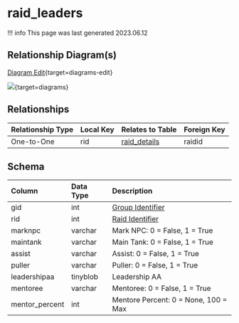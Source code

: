 # raid_leaders

!!! info
	This page was last generated 2023.06.12

## Relationship Diagram(s)

[Diagram Edit](https://mermaid.live/edit#eyJjb2RlIjoiZXJEaWFncmFtXG4gICAgcmFpZF9sZWFkZXJzIHtcbiAgICAgICAgaW50dW5zaWduZWQgcmlkXG4gICAgfVxuICAgIHJhaWRfZGV0YWlscyB7XG4gICAgICAgIGludCByYWlkaWRcbiAgICB9XG4gICAgcmFpZF9sZWFkZXJzIHx8LS1veyByYWlkX2RldGFpbHMgOiBcIk9uZS10by1PbmVcIlxuXG4iLCJtZXJtYWlkIjp7InRoZW1lIjoiZGVmYXVsdCJ9LCJ1cGRhdGVFZGl0b3IiOnRydWUsImF1dG9TeW5jIjp0cnVlLCJ1cGRhdGVEaWFncmFtIjp0cnVlfQ==){target=diagrams-edit}

[![](https://mermaid.ink/img/eyJjb2RlIjoiZXJEaWFncmFtXG4gICAgcmFpZF9sZWFkZXJzIHtcbiAgICAgICAgaW50dW5zaWduZWQgcmlkXG4gICAgfVxuICAgIHJhaWRfZGV0YWlscyB7XG4gICAgICAgIGludCByYWlkaWRcbiAgICB9XG4gICAgcmFpZF9sZWFkZXJzIHx8LS1veyByYWlkX2RldGFpbHMgOiBcIk9uZS10by1PbmVcIlxuXG4iLCJtZXJtYWlkIjp7InRoZW1lIjoiZGVmYXVsdCJ9LCJ1cGRhdGVFZGl0b3IiOnRydWUsImF1dG9TeW5jIjp0cnVlLCJ1cGRhdGVEaWFncmFtIjp0cnVlfQ==)](https://mermaid.ink/img/eyJjb2RlIjoiZXJEaWFncmFtXG4gICAgcmFpZF9sZWFkZXJzIHtcbiAgICAgICAgaW50dW5zaWduZWQgcmlkXG4gICAgfVxuICAgIHJhaWRfZGV0YWlscyB7XG4gICAgICAgIGludCByYWlkaWRcbiAgICB9XG4gICAgcmFpZF9sZWFkZXJzIHx8LS1veyByYWlkX2RldGFpbHMgOiBcIk9uZS10by1PbmVcIlxuXG4iLCJtZXJtYWlkIjp7InRoZW1lIjoiZGVmYXVsdCJ9LCJ1cGRhdGVFZGl0b3IiOnRydWUsImF1dG9TeW5jIjp0cnVlLCJ1cGRhdGVEaWFncmFtIjp0cnVlfQ==){target=diagrams}


## Relationships

| Relationship Type | Local Key | Relates to Table | Foreign Key |
| :--- | :--- | :--- | :--- |
| One-to-One | rid | [raid_details](../../schema/raids/raid_details.md) | raidid |


## Schema

| Column | Data Type | Description |
| :--- | :--- | :--- |
| gid | int | [Group Identifier](../../schema/groups/group_id.md) |
| rid | int | [Raid Identifier](raid_details.md) |
| marknpc | varchar | Mark NPC: 0 = False, 1 = True |
| maintank | varchar | Main Tank: 0 = False, 1 = True |
| assist | varchar | Assist: 0 = False, 1 = True |
| puller | varchar | Puller: 0 = False, 1 = True |
| leadershipaa | tinyblob | Leadership AA |
| mentoree | varchar | Mentoree: 0 = False, 1 = True |
| mentor_percent | int | Mentore Percent: 0 = None, 100 = Max |

